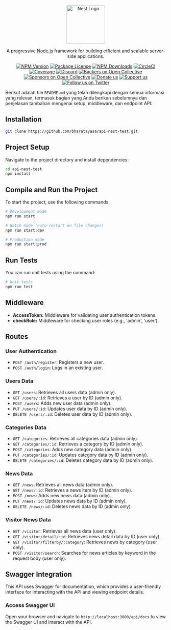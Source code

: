 <p align="center">
  <a href="http://nestjs.com/" target="blank"><img src="https://nestjs.com/img/logo-small.svg" width="120" alt="Nest Logo" /></a>
</p>

[circleci-image]: https://img.shields.io/circleci/build/github/nestjs/nest/master?token=abc123def456
[circleci-url]: https://circleci.com/gh/nestjs/nest

  <p align="center">A progressive <a href="http://nodejs.org" target="_blank">Node.js</a> framework for building efficient and scalable server-side applications.</p>
    <p align="center">
<a href="https://www.npmjs.com/~nestjscore" target="_blank"><img src="https://img.shields.io/npm/v/@nestjs/core.svg" alt="NPM Version" /></a>
<a href="https://www.npmjs.com/~nestjscore" target="_blank"><img src="https://img.shields.io/npm/l/@nestjs/core.svg" alt="Package License" /></a>
<a href="https://www.npmjs.com/~nestjscore" target="_blank"><img src="https://img.shields.io/npm/dm/@nestjs/common.svg" alt="NPM Downloads" /></a>
<a href="https://circleci.com/gh/nestjs/nest" target="_blank"><img src="https://img.shields.io/circleci/build/github/nestjs/nest/master" alt="CircleCI" /></a>
<a href="https://coveralls.io/github/nestjs/nest?branch=master" target="_blank"><img src="https://coveralls.io/repos/github/nestjs/nest/badge.svg?branch=master#9" alt="Coverage" /></a>
<a href="https://discord.gg/G7Qnnhy" target="_blank"><img src="https://img.shields.io/badge/discord-online-brightgreen.svg" alt="Discord"/></a>
<a href="https://opencollective.com/nest#backer" target="_blank"><img src="https://opencollective.com/nest/backers/badge.svg" alt="Backers on Open Collective" /></a>
<a href="https://opencollective.com/nest#sponsor" target="_blank"><img src="https://opencollective.com/nest/sponsors/badge.svg" alt="Sponsors on Open Collective" /></a>
  <a href="https://paypal.me/kamilmysliwiec" target="_blank"><img src="https://img.shields.io/badge/Donate-PayPal-ff3f59.svg" alt="Donate us"/></a>
    <a href="https://opencollective.com/nest#sponsor"  target="_blank"><img src="https://img.shields.io/badge/Support%20us-Open%20Collective-41B883.svg" alt="Support us"></a>
  <a href="https://twitter.com/nestframework" target="_blank"><img src="https://img.shields.io/twitter/follow/nestframework.svg?style=social&label=Follow" alt="Follow us on Twitter"></a>
</p>
  <!--[![Backers on Open Collective](https://opencollective.com/nest/backers/badge.svg)](https://opencollective.com/nest#backer)
  [![Sponsors on Open Collective](https://opencollective.com/nest/sponsors/badge.svg)](https://opencollective.com/nest#sponsor)-->

Berikut adalah file `README.md` yang telah dilengkapi dengan semua informasi yang relevan, termasuk bagian yang Anda berikan sebelumnya dan penjelasan tambahan mengenai setup, middleware, dan endpoint API:


## Installation

```bash
git clone https://github.com/bharatayasa/api-nest-test.git
```

## Project Setup

Navigate to the project directory and install dependencies:
```bash
cd api-nest-test
npm install
```

## Compile and Run the Project

To start the project, use the following commands:

```bash
# Development mode
npm run start

# Watch mode (auto-restart on file changes)
npm run start:dev

# Production mode
npm run start:prod
```

## Run Tests

You can run unit tests using the command:
```bash
# Unit tests
npm run test
```

## Middleware

- **AccessToken:** Middleware for validating user authentication tokens.
- **checkRole:** Middleware for checking user roles (e.g., 'admin', 'user').

## Routes

### User Authentication

- `POST /auth/register`: Registers a new user.
- `POST /auth/login`: Logs in an existing user.

### Users Data

- `GET /users`: Retrieves all users data (admin only).
- `GET /users/:id`: Retrieves a user by ID (admin only).
- `POST /users`: Adds new user data (admin only).
- `PUT /users/:id`: Updates user data by ID (admin only).
- `DELETE /users/:id`: Deletes user data by ID (admin only).

### Categories Data

- `GET /categories`: Retrieves all categories data (admin only).
- `GET /categories/:id`: Retrieves a category by ID (admin only).
- `POST /categories`: Adds new category data (admin only).
- `PUT /categories/:id`: Updates category data by ID (admin only).
- `DELETE /categories/:id`: Deletes category data by ID (admin only).

### News Data

- `GET /news`: Retrieves all news data (admin only).
- `GET /news/:id`: Retrieves a news item by ID (admin only).
- `POST /news`: Adds new news data (admin only).
- `PUT /news/:id`: Updates news data by ID (admin only).
- `DELETE /news/:id`: Deletes news data by ID (admin only).

### Visitor News Data

- `GET /visitor`: Retrieves all news data (user only).
- `GET /visitor/detail/:id`: Retrieves news detail data by ID (user only).
- `GET /visitor/filterby/:category`: Retrieves news by category (user only).
- `POST /visitor/search`: Searches for news articles by keyword in the request body (user only).

## Swagger Integration

This API uses Swagger for documentation, which provides a user-friendly interface for interacting with the API and viewing endpoint details. 

### Access Swagger UI

Open your browser and navigate to `http://localhost:3000/api/docs` to view the Swagger UI and interact with the API.
